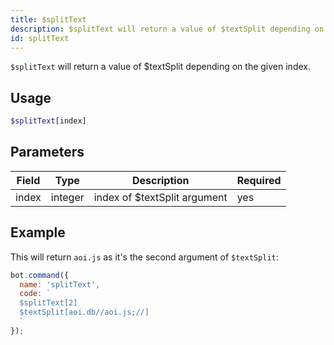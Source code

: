 ```yaml
---
title: $splitText 
description: $splitText will return a value of $textSplit depending on the given index.
id: splitText
---
```


`$splitText` will return a value of $textSplit depending on the given index.

## Usage

```php
$splitText[index]
```

## Parameters 


| Field | Type    | Description                  | Required |
| ----- | ------- | ---------------------------- | -------- |
| index | integer | index of $textSplit argument | yes      |


## Example

This will return `aoi.js` as it's the second argument of `$textSplit`: 

```javascript
bot.command({
  name: 'splitText',
  code: `
  $splitText[2]
  $textSplit[aoi.db//aoi.js;//]
  `
});
```